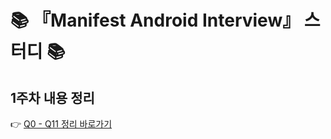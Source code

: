 # 📚 『Manifest Android Interview』 스터디 📚

## 1주차 내용 정리
👉 [Q0 - Q11 정리 바로가기](https://cosmic-smell-192.notion.site/1-27d6d62c2f53808eb78ef7f114104cd9?source=copy_link)
